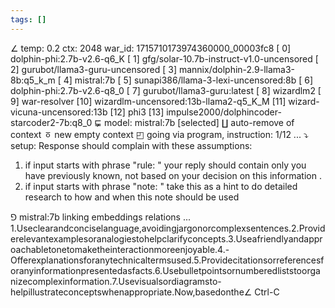 ```yaml
---
tags: []
---
```

∠ temp: 0.2 ctx: 2048 war_id: 1715710173974360000_00003fc8
 [ 0] dolphin-phi:2.7b-v2.6-q6_K
 [ 1] gfg/solar-10.7b-instruct-v1.0-uncensored
 [ 2] gurubot/llama3-guru-uncensored
 [ 3] mannix/dolphin-2.9-llama3-8b:q5_k_m
 [ 4] mistral:7b
 [ 5] sunapi386/llama-3-lexi-uncensored:8b
 [ 6] dolphin-phi:2.7b-v2.6-q8_0
 [ 7] gurubot/llama3-guru:latest
 [ 8] wizardlm2
 [ 9] war-resolver
 [10] wizardlm-uncensored:13b-llama2-q5_K_M
 [11] wizard-vicuna-uncensored:13b
 [12] phi3
 [13] impulse2000/dolphincoder-starcoder2-7b:q8_0
⋤ model: mistral:7b [selected]
∐ auto-remove of context
ㆆ new empty context
◰ going via program, instruction: 1/12 ...
⤵ setup: Response should complain with these assumptions:
1. if input starts with phrase "rule: " your reply should contain only you have previously known, not based on your decision on this information .
2. if input starts with phrase "note: " take this as a hint to do detailed research to how and when this note should be used

⅁ mistral:7b linking embeddings relations ...
1.Useclearandconciselanguage,avoidingjargonorcomplexsentences.2.Providerelevantexamplesoranalogiestohelpclarifyconcepts.3.Useafriendlyandapproachabletonetomaketheinteractionmoreenjoyable.4.-
Offerexplanationsforanytechnicaltermsused.5.Providecitationsorreferencesforanyinformationpresentedasfacts.6.Usebulletpointsornumberedliststoorganizecomplexinformation.7.Usevisualsordiagramsto-
helpillustrateconceptswhenappropriate.Now,basedonthe∠ Ctrl-C
